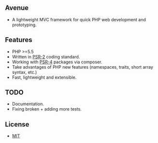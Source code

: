 ## Avenue
- A lightweight MVC framework for quick PHP web development and prototyping.

## Features
- PHP >=5.5
- Written in [PSR-2](http://www.php-fig.org/psr/psr-2/) coding standard.
- Working with [PSR-4](http://www.php-fig.org/psr/psr-4/) packages via composer.
- Take advantages of PHP new features (namespaces, traits, short array syntax, etc.)
- Fast, lightweight and extensible.

## TODO

- Documentation.
- Fixing broken + adding more tests.

## License
- [MIT](https://github.com/borisding/avenue/blob/master/LICENSE)
